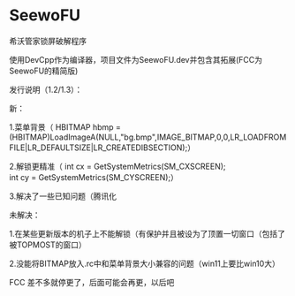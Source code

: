 # SeewoFU

希沃管家锁屏破解程序

使用DevCpp作为编译器，项目文件为SeewoFU.dev并包含其拓展(FCC为SeewoFU的精简版)

发行说明（1.2/1.3）：

新：

1.菜单背景（
HBITMAP hbmp = (HBITMAP)LoadImageA(NULL,"bg.bmp",IMAGE_BITMAP,0,0,LR_LOADFROMFILE|LR_DEFAULTSIZE|LR_CREATEDIBSECTION);）

2.解锁更精准（
int cx = GetSystemMetrics(SM_CXSCREEN);   
int cy = GetSystemMetrics(SM_CYSCREEN);）

3.解决了一些已知问题（腾讯化

未解决：

1.在某些更新版本的机子上不能解锁（有保护并且被设为了顶置一切窗口（包括了被TOPMOST的窗口）

2.没能将BITMAP放入.rc中和菜单背景大小兼容的问题（win11上要比win10大）


FCC 差不多就停更了，后面可能会再更，以后吧

